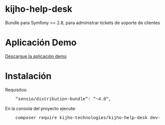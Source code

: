 <html>
 <body>

# kijho-help-desk
Bundle para Symfony >= 2.8, para administrar tickets de soporte de clientes


<h1> Aplicación Demo</h1>

<a href="https://github.com/cesar-giraldo/kijho-help-desk/tree/help-desk-demo">Descargue la aplicación demo</a>

<h1>Instalación</h1>

Requisitos:

<pre style="font-family: Courier New;">
    "sensio/distribution-bundle": "~4.0",
</pre>


En la consola del proyecto ejecute:

<pre style="font-family: Courier New;">
    composer require kijho-technologies/kijho-help-desk dev-master
</pre>



</body>
</html>